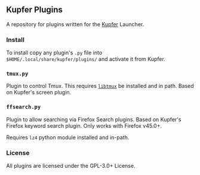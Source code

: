 Kupfer Plugins
-------------------------

A repository for plugins written for the
[Kupfer](https://kupferlauncher.github.io/) Launcher.

### Install

To install copy any plugin's `.py` file into
`$HOME/.local/share/kupfer/plugins/` and activate it from Kupfer.

### `tmux.py`

Plugin to control Tmux. This requires
[`libtmux`](https://libtmux.git-pull.com/) be installed and in path. Based on
Kupfer's screen plugin.

### `ffsearch.py`

Plugin to allow searching via Firefox Search plugins. Based on Kupfer's Firefox
keyword search plugin. Only works with Firefox v45.0+.

Requires `lz4` python module installed and in-path.

### License

All plugins are licensed under the GPL-3.0+ License.
